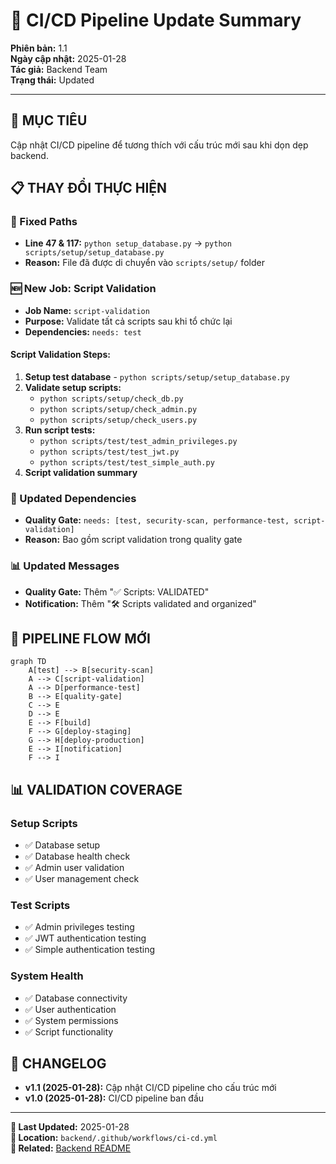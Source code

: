 # 🔄 CI/CD Pipeline Update Summary

**Phiên bản:** 1.1  
**Ngày cập nhật:** 2025-01-28  
**Tác giả:** Backend Team  
**Trạng thái:** Updated  

---

## 🎯 **MỤC TIÊU**
Cập nhật CI/CD pipeline để tương thích với cấu trúc mới sau khi dọn dẹp backend.

## 📋 **THAY ĐỔI THỰC HIỆN**

### **🔧 Fixed Paths**
- **Line 47 & 117:** `python setup_database.py` → `python scripts/setup/setup_database.py`
- **Reason:** File đã được di chuyển vào `scripts/setup/` folder

### **🆕 New Job: Script Validation**
- **Job Name:** `script-validation`
- **Purpose:** Validate tất cả scripts sau khi tổ chức lại
- **Dependencies:** `needs: test`

#### **Script Validation Steps:**
1. **Setup test database** - `python scripts/setup/setup_database.py`
2. **Validate setup scripts:**
   - `python scripts/setup/check_db.py`
   - `python scripts/setup/check_admin.py`
   - `python scripts/setup/check_users.py`
3. **Run script tests:**
   - `python scripts/test/test_admin_privileges.py`
   - `python scripts/test/test_jwt.py`
   - `python scripts/test/test_simple_auth.py`
4. **Script validation summary**

### **🔄 Updated Dependencies**
- **Quality Gate:** `needs: [test, security-scan, performance-test, script-validation]`
- **Reason:** Bao gồm script validation trong quality gate

### **📊 Updated Messages**
- **Quality Gate:** Thêm "✅ Scripts: VALIDATED"
- **Notification:** Thêm "🛠️ Scripts validated and organized"

## 🚀 **PIPELINE FLOW MỚI**

```mermaid
graph TD
    A[test] --> B[security-scan]
    A --> C[script-validation]
    A --> D[performance-test]
    B --> E[quality-gate]
    C --> E
    D --> E
    E --> F[build]
    F --> G[deploy-staging]
    G --> H[deploy-production]
    E --> I[notification]
    F --> I
```

## 📊 **VALIDATION COVERAGE**

### **Setup Scripts**
- ✅ Database setup
- ✅ Database health check
- ✅ Admin user validation
- ✅ User management check

### **Test Scripts**
- ✅ Admin privileges testing
- ✅ JWT authentication testing
- ✅ Simple authentication testing

### **System Health**
- ✅ Database connectivity
- ✅ User authentication
- ✅ System permissions
- ✅ Script functionality

## 🔄 **CHANGELOG**
- **v1.1 (2025-01-28):** Cập nhật CI/CD pipeline cho cấu trúc mới
- **v1.0 (2025-01-28):** CI/CD pipeline ban đầu

---

**📅 Last Updated:** 2025-01-28  
**📁 Location:** `backend/.github/workflows/ci-cd.yml`  
**🔗 Related:** [Backend README](../../README.md)
